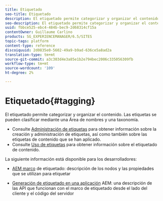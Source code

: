 ```yaml
---
title: Etiquetado
seo-title: Etiquetado
description: El etiquetado permite categorizar y organizar el contenido
seo-description: El etiquetado permite categorizar y organizar el contenido
uuid: fbbce525-ebc4-484b-bec9-2d68314cf15a
contentOwner: Guillaume Carlino
products: SG_EXPERIENCEMANAGER/6.5/SITES
topic-tags: platform
content-type: reference
discoiquuid: 2d0835e0-5602-49a9-b9ad-636ce5a8ad2a
translation-type: tm+mt
source-git-commit: a3c303d4e3a85e1b2e794bec2006c335056309fb
workflow-type: tm+mt
source-wordcount: '109'
ht-degree: 2%

---
```



# Etiquetado{#tagging}

El etiquetado permite categorizar y organizar el contenido. Las etiquetas se pueden clasificar mediante una Área de nombres y una taxonomía.

* Consulte [Administración de etiquetas](/help/sites-administering/tags.md) para obtener información sobre la creación y administración de etiquetas, así como también sobre las etiquetas de contenido que se han aplicado.
* Consulte [Uso de etiquetas](/help/sites-authoring/tags.md) para obtener información sobre el etiquetado de contenido.

La siguiente información está disponible para los desarrolladores:

* [AEM marco](/help/sites-developing/framework.md)  de etiquetado: descripción de los nodos y las propiedades que se utilizan para etiquetar

* [Generación de etiquetado en una aplicación](/help/sites-developing/building.md)  AEM: una descripción de las API que funcionan con el marco de etiquetado desde el lado del cliente y el código del servidor